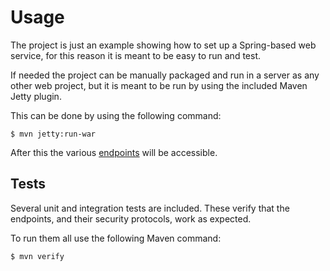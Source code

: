 # Usage

The project is just an example showing how to set up a Spring-based web service, for this reason it is meant to be easy to run and test.

If needed the project can be manually packaged and run in a server as any other web project, but it is meant to be run by using the included Maven Jetty plugin.

This can be done by using the following command:

```
$ mvn jetty:run-war
```

After this the various [endpoints][urls] will be accessible.

## Tests

Several unit and integration tests are included. These verify that the endpoints, and their security protocols, work as expected.

To run them all use the following Maven command:

```
$ mvn verify
```

[urls]: ./urls.html
